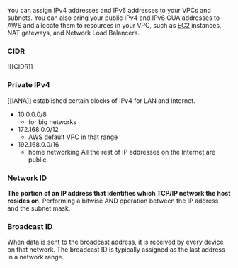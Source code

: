 You can assign IPv4 addresses and IPv6 addresses to your VPCs and subnets. You can also bring your public IPv4 and IPv6 GUA addresses to AWS and allocate them to resources in your VPC, such as [EC2](EC2.md) instances, NAT gateways, and Network Load Balancers.

### CIDR
![[CIDR]]

### Private IPv4
[[IANA]] established certain blocks of IPv4 for LAN and Internet.

- 10.0.0.0/8
	- for big networks
- 172.168.0.0/12
	- AWS default VPC in that range
- 192.168.0.0/16
	- home networking
All the rest of IP addresses on the Internet are public.

### Network ID
**The portion of an IP address that identifies which TCP/IP network the host resides on**. Performing a bitwise AND operation between the IP address and the subnet mask.

### Broadcast ID
When data is sent to the broadcast address, it is received by every device on that network. The broadcast ID is typically assigned as the last address in a network range.